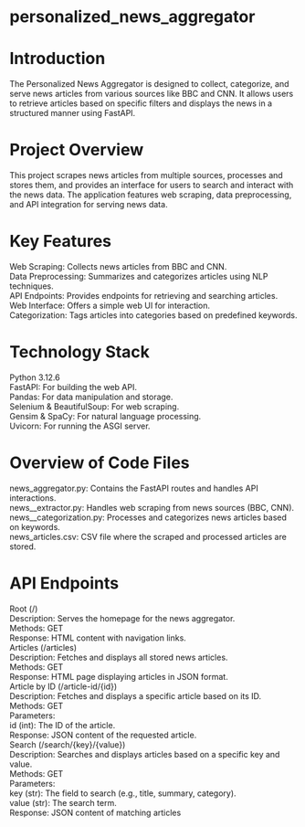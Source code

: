 # personalized_news_aggregator
# Introduction
The Personalized News Aggregator is designed to collect, categorize, and serve news articles from various sources like BBC and CNN. It allows users to retrieve articles based on specific filters and displays the news in a structured manner using FastAPI.  
# Project Overview  
This project scrapes news articles from multiple sources, processes and stores them, and provides an interface for users to search and interact with the news data. The application features web scraping, data preprocessing, and API integration for serving news data.  
# Key Features
Web Scraping: Collects news articles from BBC and CNN.  
Data Preprocessing: Summarizes and categorizes articles using NLP techniques.  
API Endpoints: Provides endpoints for retrieving and searching articles.  
Web Interface: Offers a simple web UI for interaction.  
Categorization: Tags articles into categories based on predefined keywords.  
# Technology Stack
Python 3.12.6  
FastAPI: For building the web API.  
Pandas: For data manipulation and storage.  
Selenium & BeautifulSoup: For web scraping.  
Gensim & SpaCy: For natural language processing.  
Uvicorn: For running the ASGI server.  
# Overview of Code Files
news_aggregator.py: Contains the FastAPI routes and handles API interactions.  
news__extractor.py: Handles web scraping from news sources (BBC, CNN).  
news__categorization.py: Processes and categorizes news articles based on keywords.  
news_articles.csv: CSV file where the scraped and processed articles are stored.  
# API Endpoints
Root (/)  
Description: Serves the homepage for the news aggregator.  
Methods: GET  
Response: HTML content with navigation links.  
Articles (/articles)  
Description: Fetches and displays all stored news articles.  
Methods: GET  
Response: HTML page displaying articles in JSON format.  
Article by ID (/article-id/{id})  
Description: Fetches and displays a specific article based on its ID.  
Methods: GET  
Parameters:  
id (int): The ID of the article.  
Response: JSON content of the requested article.  
Search (/search/{key}/{value})  
Description: Searches and displays articles based on a specific key and value.  
Methods: GET  
Parameters:  
key (str): The field to search (e.g., title, summary, category).  
value (str): The search term.  
Response: JSON content of matching articles  
